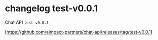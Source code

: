 # changelog test-v0.0.1

Chat API `test-v0.0.1`

[https://github.com/aimpact-partners/chat-api/releases/tag/test-v0.0.1]
